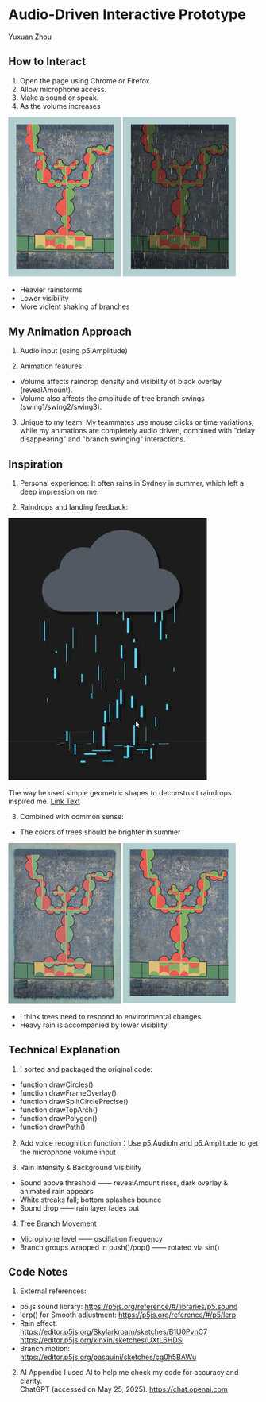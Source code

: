 # Audio-Driven Interactive Prototype
Yuxuan Zhou

## How to Interact
1. Open the page using Chrome or Firefox.
2. Allow microphone access.
3. Make a sound or speak.
4. As the volume increases

<img src="readmeImages/01.png" width="45%" />
<img src="readmeImages/02.png" width="45%" />

- Heavier rainstorms
- Lower visibility
- More violent shaking of branches

## My Animation Approach
1. Audio input (using p5.Amplitude)

2. Animation features:
- Volume affects raindrop density and visibility of black overlay (revealAmount).
- Volume also affects the amplitude of tree branch swings (swing1/swing2/swing3).

3. Unique to my team: My teammates use mouse clicks or time variations, while my animations are completely audio driven, combined with "delay disappearing" and "branch swinging" interactions.

## Inspiration
1. Personal experience: It often rains in Sydney in summer, which left a deep impression on me.

2. Raindrops and landing feedback:

![An image of the rain](readmeImages/03.png)

The way he used simple geometric shapes to deconstruct raindrops inspired me.
[Link Text](https://www.bilibili.com/video/BV1pj411E7w7/?spm_id_from=333.337.search-card.all.click&vd_source=f5195aced750d38e6b048d377b9b01f8)

3. Combined with common sense:
- The colors of trees should be brighter in summer

<img src="readmeImages/04.png" width="45%" />
<img src="readmeImages/05.png" width="45%" />

- I think trees need to respond to environmental changes
- Heavy rain is accompanied by lower visibility

## Technical Explanation
1. I sorted and packaged the original code:
- function drawCircles()
- function drawFrameOverlay()
- function drawSplitCirclePrecise()
- function drawTopArch()
- function drawPolygon()
- function drawPath()

2. Add voice recognition function：Use p5.AudioIn and p5.Amplitude to get the microphone volume input

3. Rain Intensity & Background Visibility
- Sound above threshold —— revealAmount rises, dark overlay & animated rain appears
- White streaks fall; bottom splashes bounce
- Sound drop —— rain layer fades out

4. Tree Branch Movement
- Microphone level —— oscillation frequency
- Branch groups wrapped in push()/pop() —— rotated via sin()

## Code Notes
1. External references:
- p5.js sound library: https://p5js.org/reference/#/libraries/p5.sound
- lerp() for Smooth adjustment: https://p5js.org/reference/#/p5/lerp
- Rain effect:  
https://editor.p5js.org/Skylarkroam/sketches/B1U0PvnC7
https://editor.p5js.org/xinxin/sketches/UXtL6HDSi
- Branch motion:  
https://editor.p5js.org/pasquini/sketches/cg0h5BAWu

2. AI Appendix:
I used AI to help me check my code for accuracy and clarity.  
ChatGPT (accessed on May 25, 2025). https://chat.openai.com
